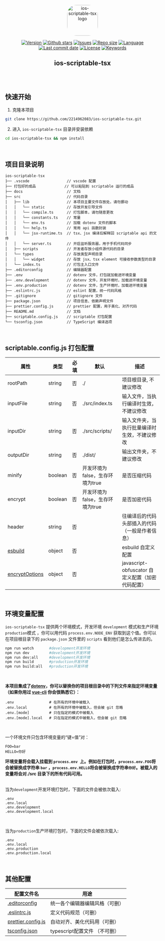<p align="center"><a href="https://github.com/2214962083/ios-scriptable-tsx" target="_blank" rel="noopener noreferrer"><img width="100" src="https://scriptable.app/assets/appicon.png" alt="ios-scriptable-tsx logo" style="border-radius: 30px;"></a></p>

<p align="center">
  <!-- package.json 版本 -->
  <a href="https://github.com/2214962083/ios-scriptable-tsx"><img src="https://img.shields.io/github/package-json/v/2214962083/ios-scriptable-tsx" alt="Version"></a>
  <!-- star数量 -->
  <a href="https://github.com/2214962083/ios-scriptable-tsx"><img src="https://img.shields.io/github/stars/2214962083/ios-scriptable-tsx" alt="Github stars"></a>
  <!-- issues -->
  <a href="https://github.com/2214962083/ios-scriptable-tsx/issues"><img src="https://img.shields.io/github/issues/2214962083/ios-scriptable-tsx" alt="Issues"></a>
  <!-- 仓库大小 -->
  <a href="https://github.com/2214962083/ios-scriptable-tsx"><img src="https://img.shields.io/github/repo-size/2214962083/ios-scriptable-tsx" alt="Repo size"></a>
  <!-- 语言 -->
  <a href="https://github.com/2214962083/ios-scriptable-tsx"><img src="https://img.shields.io/github/languages/top/2214962083/ios-scriptable-tsx" alt="Language"></a>
  <!-- 最后一次提交时间 -->
  <a href="https://github.com/2214962083/ios-scriptable-tsx"><img src="https://img.shields.io/github/last-commit/2214962083/ios-scriptable-tsx" alt="Last commit date"></a>
  <!-- 证书 -->
  <a href="https://github.com/2214962083/ios-scriptable-tsx/blob/dev/LICENSE"><img src="https://img.shields.io/github/license/2214962083/ios-scriptable-tsx" alt="License"></a>
  <!-- package.json 关键词 -->
  <a href="https://github.com/2214962083/ios-scriptable-tsx"><img src="https://img.shields.io/github/package-json/keywords/2214962083/ios-scriptable-tsx" alt="Keywords"></a>
</p>
<h2 align="center">ios-scriptable-tsx</h2>

<br/><br/>

## 快速开始

1. 克隆本项目

```bash
git clone https://github.com/2214962083/ios-scriptable-tsx.git
```

2. 进入 `ios-scriptable-tsx` 目录并安装依赖

```bash
cd ios-scriptable-tsx && npm install
```

<br/>

## 项目目录说明

```
ios-scriptable-tsx
├── .vscode                 // vscode 配置
├── 打包好的成品             // 可以粘贴到 scriptable 运行的成品
├── docs                    // 文档
├── src                     // 代码目录
│   ├── lib                 // 本项目主要文件存放处，请勿挪动
│   │   └── static          // 存放开发引导文件
│   │   └── compile.ts      // 打包脚本，请勿随意更改
│   │   └── constants.ts    // 常量
│   │   └── env.ts          // 加载 dotenv 文件的脚本
│   │   └── help.ts         // 常用 api 函数封装
│   │   └── jsx-runtime.ts  // tsx、jsx 编译后解释回 scriptable api 的文件
│   │   └── server.ts       // 开启监听服务器，用于手机代码同步
│   ├── scripts             // 开发者存放小组件源代码的目录
│   └── types               // 存放类型声明目录
│   │   └── widget          // 存放 jsx、tsx element 可接收参数类型的目录
│   └── index.ts            // 打包主入口文件
├── .editorconfig           // 编辑器配置
├── .env                    // dotenv 文件，打包就加载进环境变量
├── .env.development        // dotenv 文件，开发环境时，加载进环境变量
├── .env.production         // dotenv 文件，生产环境时，加载进环境变量
├── .eslintrc.js            // eslint 配置，统一代码风格
├── .gitignore              // gitignore 文件
├── package.json            // 项目信息、依赖声明文件
├── prettier.config.js      // prettier 配置，用于美化、对齐代码
├── README.md               // 文档
├── scriptable.config.js    // scriptable 打包配置
└── tsconfig.json           // TypeScript 编译选项
```

<br/>

## scriptable.config.js 打包配置

| 属性             | 类型      | 必填 | 默认                   | 描述                           |
|----------------|---------|----|----------------------|------------------------------|
| rootPath       | string  | 否  | \./                  | 项目根目录, 不建议修改                 |
| inputFile      | string  | 否  | \./src/index\.ts     | 输入文件，当执行编译时生效，不建议修改          |
| inputDir       | string  | 否  | \./src/scripts/      | 输入文件夹，当执行批量编译时生效，不建议修改       |
| outputDir      | string  | 否  | \./dist/             | 输出文件夹，不建议修改                  |
| minify         | boolean | 否  | 开发环境为false，生存环境为true | 是否压缩代码                       |
| encrypt        | boolean | 否  | 开发环境为false，生存环境为true | 是否加密代码                       |
| header         | string  | 否  |                      | 往编译后的代码头部插入的代码（一般是作者信息）      |
| [esbuild](https://esbuild.github.io/api/#simple-options)        | object  | 否  |                      | esbuild 自定义配置                |
| [encryptOptions](https://github.com/javascript-obfuscator/javascript-obfuscator) | object  | 否  |                      | javascript\-obfuscator 自定义配置（加密代码配置） |

<br/>

## 环境变量配置

`ios-scriptable-tsx` 提供两个环境模式，开发环境 `development` 模式和生产环境 `production`模式 ，你可以用代码 `process.env.NODE_ENV` 获取到这个值。你可以在项目根目录下的 `package.json` 文件里的 `scripts` 看到他们是怎么传进去的。

```bash
npm run watch 		#development开发环境
npm run dev 		#development开发环境
npm run dev:all		#development开发环境
npm run build		#production开发环境
npm run build:all	#production开发环境
```

<br/>

**本项目集成了[dotenv](https://github.com/motdotla/dotenv)，你可以替换你的项目根目录中的下列文件来指定环境变量（如果你用过 [vue-cli](https://cli.vuejs.org/zh/guide/mode-and-env.html#%E7%8E%AF%E5%A2%83%E5%8F%98%E9%87%8F%E5%92%8C%E6%A8%A1%E5%BC%8F) 你会很熟悉它）：**

```
.env                # 在所有的环境中被载入
.env.local          # 在所有的环境中被载入，但会被 git 忽略
.env.[mode]         # 只在指定的模式中被载入
.env.[mode].local   # 只在指定的模式中被载入，但会被 git 忽略
```

<br/>

一个环境文件只包含环境变量的“键=值”对：

```
FOO=bar
HELLO=你好
```

**环境变量将会载入挂载到 `process.env `上。例如在打包时，`process.env.FOO`将会被替换成字符串 `bar` ，`process.env.HELLO`将会被替换成字符串`你好`。被载入的变量将会对./src 目录下的所有代码可用。**

<br/>当为`development`开发环境打包时，下面的文件会被依次载入:

```
.env 
.env.local
.env.development
.env.development.local
```

<br/>

当为`production`生产环境打包时，下面的文件会被依次载入:

```
.env 
.env.local
.env.production
.env.production.local
```

<br/>

## 其他配置

| 配置文件名                                               | 用途                           |
| -------------------------------------------------------- | ------------------------------ |
| [.editorconfig](http://editorconfig.org)                 | 统一各个编辑器编辑风格（可删） |
| [.eslintrc.js](https://cn.eslint.org/)                   | 定义代码规范（可删）           |
| [prettier.config.js](https://prettier.io)                | 自动对齐、美化代码用（可删）   |
| [tsconfig.json](https://www.typescriptlang.org/tsconfig) | typescript配置文件 （不可删）  |

